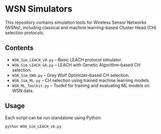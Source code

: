# WSN Simulators

This repository contains simulation tools for Wireless Sensor Networks (WSNs), including classical and machine learning–based Cluster-Head (CH) selection protocols.

## Contents

- `WSN_Sim_LEACH_v0.py` – Basic LEACH protocol simulator.
- `WSN_Sim_LEACH_GA.py` – LEACH with Genetic Algorithm–based CH selection.
- `WSN_Sim_GWO.py` – Grey Wolf Optimizer–based CH selection.
- `WSN_Sim_ML.py` – CH selection using trained machine learning models.
- `WSN_ML_Toolkit.py` – Toolkit for training and evaluating ML models on WSN data.

## Usage

Each script can be run standalone using Python:

```bash
python WSN_Sim_LEACH_v0.py

